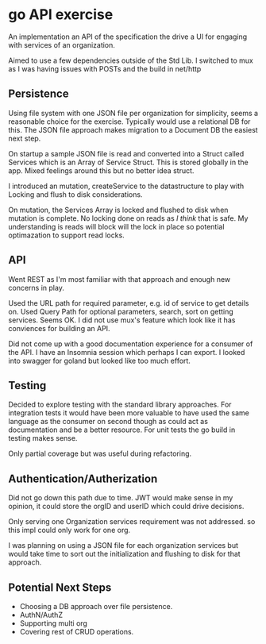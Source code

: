 # go API exercise

An implementation an API of the specification the drive a UI for engaging with services of an organization.

Aimed to use a few dependencies outside of the Std Lib. I switched to mux as I was having issues with POSTs and the build in net/http

## Persistence
Using file system with one JSON file per organization for simplicity, seems a reasonable choice for the exercise. Typically would use a relational DB for this. The JSON file approach makes migration to a Document DB the easiest next step.

On startup a sample JSON file is read and converted into a Struct called Services which is an Array of Service Struct. This is stored globally in the app. Mixed feelings around this but no better idea struct.

I introduced an mutation, createService to the datastructure to play with Locking and flush to disk considerations.

On mutation, the Services Array is locked and flushed to disk when mutation is complete. No locking done on reads as *I think* that is safe. My understanding is reads will block will the lock in place so potential optimazation to support read locks.

## API
Went REST as I'm most familiar with that approach and enough new concerns in play.

Used the URL path for required parameter, e.g. id of service to get details on. Used Query Path for optional parameters, search, sort on getting services. Seems OK. I did not use mux's feature which look like it has conviences for building an API.

Did not come up with a good documentation experience for a consumer of the API. I have an Insomnia session which perhaps I can export. I looked into swagger for goland but looked like too much effort.

## Testing
Decided to explore testing with the standard library approaches. For integration tests it  would have been more valuable to have used the same language as the consumer on second though as could act as documentation and be a better resource. For unit tests the go build in testing makes sense. 

Only partial coverage but was useful during refactoring.

## Authentication/Autherization
Did not go down this path due to time. JWT would make sense in my opinion, it could store the orgID and userID which could drive decisions.

Only serving one Organization services requirement was not addressed. so this impl could only work for one org.

I was planning on using a JSON file for each organization services but would take time to sort out the initialization and flushing to disk for that approach.

## Potential Next Steps

- Choosing a DB approach over file persistence.
- AuthN/AuthZ
- Supporting multi org
- Covering rest of CRUD operations.





